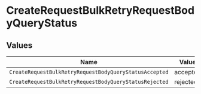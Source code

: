 # CreateRequestBulkRetryRequestBodyQueryStatus


## Values

| Name                                                   | Value                                                  |
| ------------------------------------------------------ | ------------------------------------------------------ |
| `CreateRequestBulkRetryRequestBodyQueryStatusAccepted` | accepted                                               |
| `CreateRequestBulkRetryRequestBodyQueryStatusRejected` | rejected                                               |